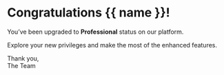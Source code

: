 # Congratulations {{ name }}!

You’ve been upgraded to **Professional** status on our platform.

Explore your new privileges and make the most of the enhanced features.

Thank you,  
The Team

